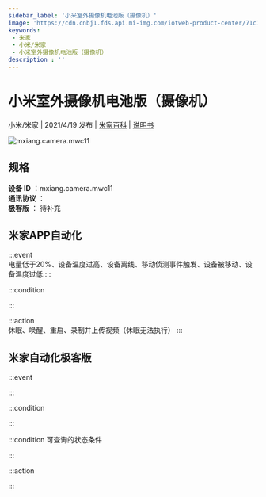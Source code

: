 ```yaml
---
sidebar_label: '小米室外摄像机电池版（摄像机）'
image: 'https://cdn.cnbj1.fds.api.mi-img.com/iotweb-product-center/71c197b77af3aedd6d8eb7975b1b3cb9_camera168.png?GalaxyAccessKeyId=AKVGLQWBOVIRQ3XLEW&Expires=9223372036854775807&Signature=d27uO94b2b+WUJsk3KzL3eTfqDk='
keywords: 
 - 米家
 - 小米/米家
 - 小米室外摄像机电池版（摄像机）
description : ''
---
```

# 小米室外摄像机电池版（摄像机）

小米/米家 | 2021/4/19 发布 | [米家百科](https://home.mi.com/webapp/content/baike/product/index.html?model=mxiang.camera.mwc11) | [说明书](https://home.mi.com/views/introduction.html?model=mxiang.camera.mwc11&region=cn)

![mxiang.camera.mwc11](https://cdn.cnbj1.fds.api.mi-img.com/iotweb-product-center/71c197b77af3aedd6d8eb7975b1b3cb9_camera168.png?GalaxyAccessKeyId=AKVGLQWBOVIRQ3XLEW&Expires=9223372036854775807&Signature=d27uO94b2b+WUJsk3KzL3eTfqDk=)

## 规格  
> 
**设备 ID** ：mxiang.camera.mwc11  
**通讯协议** ：  
**极客版**  ： 待补充 


## 米家APP自动化  

:::event  
电量低于20%、设备温度过高、设备离线、移动侦测事件触发、设备被移动、设备温度过低
:::

:::condition  

:::

:::action   
休眠、唤醒、重启、录制并上传视频（休眠无法执行）
:::

## 米家自动化极客版  

:::event  

:::

:::condition  

:::

:::condition 可查询的状态条件  

:::

:::action  

:::

        
